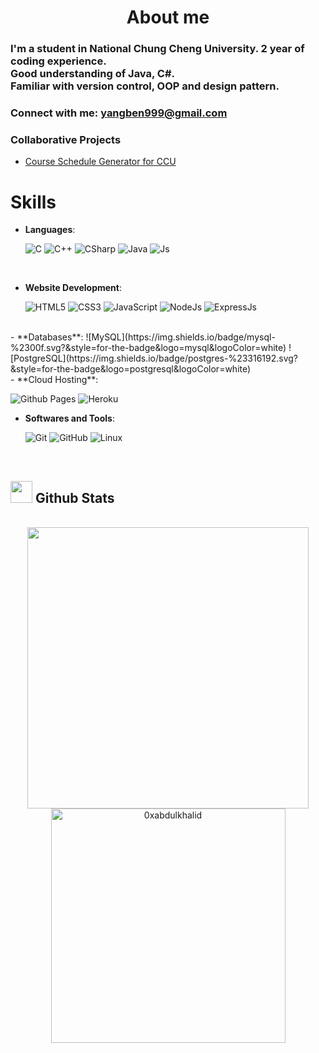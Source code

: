 
<h1 align="center">About me</h1>
<h3 align="left">
  I'm a student in National Chung Cheng University. 2 year of coding experience. <br/>
  Good understanding of Java, C#. <br/>
  Familiar with version control, OOP and design pattern.<br/>
</h3>

<h3 align="left">Connect with me: <a href="mailto:yangben999@gmail.com">yangben999@gmail.com</a></h3>

<p align="left">
<h3>Collaborative Projects</h3>
<ul>
	<li><a href="https://ccudemo.herokuapp.com/">Course Schedule Generator for CCU</a></li>
</ul>

</p>


<h1 align="left">Skills</h1>
<p align="center">


- **Languages**:
    
    ![C](https://img.shields.io/badge/C%20-%232370ED.svg?style=for-the-badge&logo=c&logoColor=white) ![C++](https://img.shields.io/badge/C++%20-%2300599C.svg?style=for-the-badge&logo=c%2B%2B&logoColor=white) ![CSharp](https://img.shields.io/badge/c%23%20-%23239120.svg?&style=for-the-badge&logo=c-sharp&logoColor=white) ![Java](https://img.shields.io/badge/java-%23ED8B00.svg?&style=for-the-badge&logo=java&logoColor=white) ![Js](https://img.shields.io/badge/javascript%20-%23323330.svg?&style=for-the-badge&logo=javascript&logoColor=%23F7DF1E)


<br>   
    
- **Website Development**:

   ![HTML5](https://img.shields.io/badge/HTML5%20-%23E34F26.svg?style=for-the-badge&logo=html5&logoColor=white) ![CSS3](https://img.shields.io/badge/CSS%20-%231572B6.svg?style=for-the-badge&logo=css3&logoColor=white) ![JavaScript](https://img.shields.io/badge/JavaScript%20-%23F7DF1E.svg?style=for-the-badge&logo=javascript&logoColor=black) ![NodeJs](https://img.shields.io/badge/node.js%20-%2343853D.svg?&style=for-the-badge&logo=node.js&logoColor=white) ![ExpressJs](https://img.shields.io/badge/express.js%20-%23404d59.svg?&style=for-the-badge)
<br>
- **Databases**:
![MySQL](https://img.shields.io/badge/mysql-%2300f.svg?&style=for-the-badge&logo=mysql&logoColor=white) ![PostgreSQL](https://img.shields.io/badge/postgres-%23316192.svg?&style=for-the-badge&logo=postgresql&logoColor=white)
<br/>
- **Cloud Hosting**:

   ![Github Pages](https://img.shields.io/badge/GitHub%20Pages-%23327FC7.svg?style=for-the-badge&logo=github&logoColor=white) ![Heroku](https://img.shields.io/badge/heroku%20-%23430098.svg?&style=for-the-badge&logo=heroku&logoColor=white)
<br>

- **Softwares and Tools**:

    ![Git](https://img.shields.io/badge/git-%23F05033.svg?style=for-the-badge&logo=git&logoColor=white) ![GitHub](https://img.shields.io/badge/github-%23121011.svg?style=for-the-badge&logo=github&logoColor=white)   ![Linux](https://img.shields.io/badge/Linux-FCC624?style=for-the-badge&logo=linux&logoColor=black) 
</p>


<br>


## <img src="https://media.giphy.com/media/iY8CRBdQXODJSCERIr/giphy.gif" width="35"><b> Github Stats </b>
<br>

<div align="center">

<a href="https://github.com/0xabdulkhalid/">
  <img src="https://github-readme-stats.vercel.app/api?username=ben99933&include_all_commits=true&count_private=true&show_icons=true&line_height=20&title_color=7A7ADB&icon_color=2234AE&text_color=D3D3D3&bg_color=0,000000,130F40" width="450"/>
  <img src="https://github-readme-stats.vercel.app/api/top-langs?username=ben99933&show_icons=true&locale=en&layout=compact&line_height=20&title_color=7A7ADB&icon_color=2234AE&text_color=D3D3D3&bg_color=0,000000,130F40" width="375"  alt="0xabdulkhalid"/>

</a>
</div>
